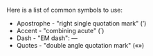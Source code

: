 Here is a list of common symbols to use:

- Apostrophe - "right single quotation mark" (’)
- Accent - "combining acute" (́ )
- Dash - "EM dash": —
- Quotes - "double angle quotation mark" («»)
